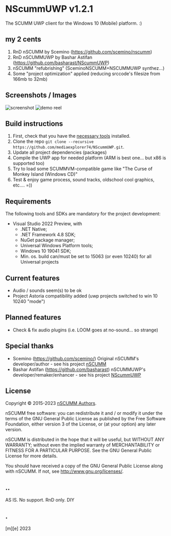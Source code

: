 # NScummUWP v1.2.1
The SCUMM UWP client for the Windows 10 (Mobile) platform. :)
    
## my 2 cents
1. RnD nSCUMM by Scemino (https://github.com/scemino/nscumm)
2. RnD nSCUMMUWP by Bashar Astifan (https://github.com/basharast/NScummUWP) 
3. nSCUMM "refubrishing" (SceminoNSCUMM+NSCUMMUWP synthez...)
4. Some "project optimization" applied (reducing srccode's filesize from 166mb to 32mb)

## Screenshots / Images
![screenshot](https://github.com/mediaexplorer74/nscumm/blob/master/Images/shot1.png)
![demo reel](https://github.com/mediaexplorer74/nscumm/blob/master/Images/nscumm.png)

## Build instructions
1. First, check that you have the [necessary tools](#requirements) installed.
2. Clone the repo `git clone --recursive https://github.com/mediaexplorer74/NScummUWP.git`.
3. Update all project dependencies (packages) 
4. Compile the UWP app for needed platform (ARM is best one... but x86 is supported too)
5. Try to load some SCUMMVM-compatible game like "The Curse of Monkey Island (Windows CD)"
6. Test & enjoy game process, sound tracks, oldschool cool graphics, etc.... =))
 

## Requirements
The following tools and SDKs are mandatory for the project development:
* Visual Studio 2022 Preview, with
    * .NET Native;
    * .NET Framework 4.8 SDK;
    * NuGet package manager;
    * Universal Windows Platform tools;
    * Windows 10 19041 SDK;
    * Min. os. build can/must be set to 15063 (or even 10240) for all Universal projects 


## Current features
- Audio / sounds seem(s) to be ok
- Project Astoria compatibility added (uwp projects switched to win 10 10240 "mode")

## Planned features
- Check & fix audio plugins (i.e. LOOM goes at no-sound... so strange)


## Special thanks
- Scemino (https://github.com/scemino/) Original nSCUMM's developer/author - see his project [nSCUMM](https://github.com/scemino/nscumm)
- Bashar Astifan (https://github.com/basharast) nSCUMMUWP's developer/remaker/enhancer - see his project [NScummUWP](https://github.com/basharast/NScummUWP) 

## License
Copyright © 2015-2023 [nSCUMM Authors](https://github.com/scemino/nscumm/graphs/contributors).

nSCUMM free software: you can redistribute it and / or modify it under the terms of the GNU General Public License 
as published by the Free Software Foundation, either version 3 of the License, or (at your option) any later version.

nSCUMM is distributed in the hope that it will be useful, but WITHOUT ANY WARRANTY; without even the implied warranty 
of MERCHANTABILITY or FITNESS FOR A PARTICULAR PURPOSE. See the GNU General Public License for more details.

You should have received a copy of the GNU General Public License along with nSCUMM. 
If not, see http://www.gnu.org/licenses/.

## ..
AS IS. No support. RnD only. DIY

## .
[m][e] 2023
